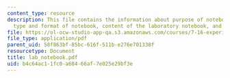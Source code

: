 ```yaml
---
content_type: resource
description: This file contains the information about purpose of notebook, ownership,
  type and format of notebook, content of the laboratory notebook, and maintenance.
file: https://ol-ocw-studio-app-qa.s3.amazonaws.com/courses/7-16-experimental-molecular-biology-biotechnology-ii-spring-2005/b4c64ac11fc0a68466af7e025e29bf3e_lab_notebook.pdf
file_type: application/pdf
parent_uid: 58f863bf-85bc-616f-511b-e276e701338f
resourcetype: Document
title: lab_notebook.pdf
uid: b4c64ac1-1fc0-a684-66af-7e025e29bf3e
---
```

